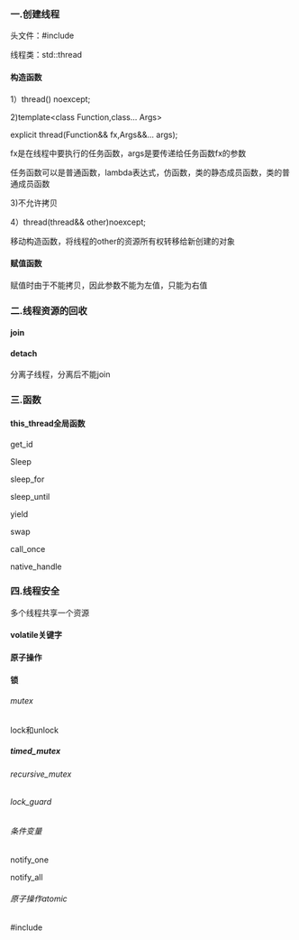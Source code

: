 





### 一.创建线程

头文件：#include <thread>

线程类：std::thread

#### 构造函数

1）thread() noexcept;

2)template<class Function,class... Args>

explicit thread(Function&& fx,Args&&... args);

fx是在线程中要执行的任务函数，args是要传递给任务函数fx的参数

任务函数可以是普通函数，lambda表达式，仿函数，类的静态成员函数，类的普通成员函数

3)不允许拷贝

4）thread(thread&& other)noexcept;

移动构造函数，将线程的other的资源所有权转移给新创建的对象

#### 赋值函数

赋值时由于不能拷贝，因此参数不能为左值，只能为右值





### 二.线程资源的回收

#### join





#### detach

分离子线程，分离后不能join



### 三.函数

#### this_thread全局函数

get_id

Sleep

sleep_for

sleep_until

yield

swap

call_once

native_handle





### 四.线程安全

多个线程共享一个资源

#### volatile关键字



#### 原子操作



#### 锁

###### mutex

lock和unlock

##### timed_mutex

###### recursive_mutex

###### lock_guard

###### 条件变量

notify_one

notify_all

###### 原子操作atomic

#include<atomic>